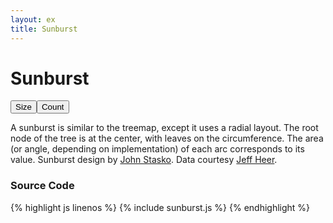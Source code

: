 ```yaml
---
layout: ex
title: Sunburst
---
```


# Sunburst

<div class="gallery" id="chart">
  <button id="size" class="first">
    Size
  </button
  ><button id="count" class="last active">
    Count
  </button><p/>
</div>

<link type="text/css" rel="stylesheet" href="button.css"/>
<script type="text/javascript" src="sunburst.js"> </script>

A sunburst is similar to the treemap, except it uses a radial layout. The root node of the tree is at the center, with leaves on the circumference. The area (or angle, depending on implementation) of each arc corresponds to its value. Sunburst design by [John Stasko](http://www.cc.gatech.edu/gvu/ii/sunburst/). Data courtesy [Jeff Heer](http://flare.prefuse.org/).

### Source Code

{% highlight js linenos %}
{% include sunburst.js %}
{% endhighlight %}
